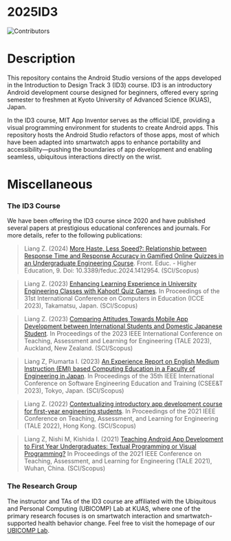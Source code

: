 # 2025ID3
![Contributors](https://img.shields.io/badge/contributor-PiranitaGomez-green)

# Description
This repository contains the Android Studio versions of the apps developed in the Introduction to Design Track 3 (ID3) course. ID3 is an introductory Android development course designed for beginners, offered every spring semester to freshmen at Kyoto University of Advanced Science (KUAS), Japan.

In the ID3 course, MIT App Inventor serves as the official IDE, providing a visual programming environment for students to create Android apps. This repository hosts the Android Studio refactors of those apps, most of which have been adapted into smartwatch apps to enhance portability and accessibility—pushing the boundaries of app development and enabling seamless, ubiquitous interactions directly on the wrist.


# Miscellaneous
### The ID3 Course
We have been offering the ID3 course since 2020 and have published several papers at prestigious educational conferences and journals. For more details, refer to the following publications:
> Liang Z. (2024) [More Haste, Less Speed?: Relationship between Response Time and Response Accuracy in Gamified Online Quizzes in an Undergraduate Engineering Course](https://www.frontiersin.org/journals/education/articles/10.3389/feduc.2024.1412954/full). Front. Educ. - Higher Education, 9. Doi: 10.3389/feduc.2024.1412954. (SCI/Scopus)

> Liang Z. (2023) [Enhancing Learning Experience in University Engineering Classes with Kahoot! Quiz Games](https://library.apsce.net/index.php/ICCE/article/view/1036). In Proceedings of the 31st International Conference on Computers in Education (ICCE 2023), Takamatsu, Japan. (SCI/Scopus)

> Liang Z. (2023) [Comparing Attitudes Towards Mobile App Development between International Students and Domestic Japanese Student](https://ieeexplore.ieee.org/document/10398300). In Proceedings of the 2023 IEEE International Conference on Teaching, Assessment and Learning for Engineering (TALE 2023), Auckland, New Zealand. (SCI/Scopus)

> Liang Z, Piumarta I. (2023) [An Experience Report on English Medium Instruction (EMI) based Computing Education in a Faculty of Engineering in Japan](https://ieeexplore.ieee.org/document/10229348). In Proceedings of the 35th IEEE International Conference on Software Engineering Education and Training (CSEE&T 2023), Tokyo, Japan. (SCI/Scopus)

> Liang Z. (2022) [Contextualizing introductory app development course for first-year engineering students](https://ieeexplore.ieee.org/document/10148503). In Proceedings of the 2021 IEEE Conference on Teaching, Assessment, and Learning for Engineering (TALE 2022), Hong Kong. (SCI/Scopus)

> Liang Z, Nishi M, Kishida I. (2021) [Teaching Android App Development to First Year Undergraduates: Textual Programming or Visual Programming?](https://ieeexplore.ieee.org/document/9678602) In Proceedings of the 2021 IEEE Conference on Teaching, Assessment, and Learning for Engineering (TALE 2021), Wuhan, China. (SCI/Scopus)  

### The Research Group
The instructor and TAs of the ID3 course are affiliated with the Ubiquitous and Personal Computing (UBICOMP) Lab at KUAS, where one of the primary research focuses is on smartwatch interaction and smartwatch-supported health behavior change. Feel free to visit the homepage of our [UBICOMP Lab](http://www.ubicomp-lab.org). 
